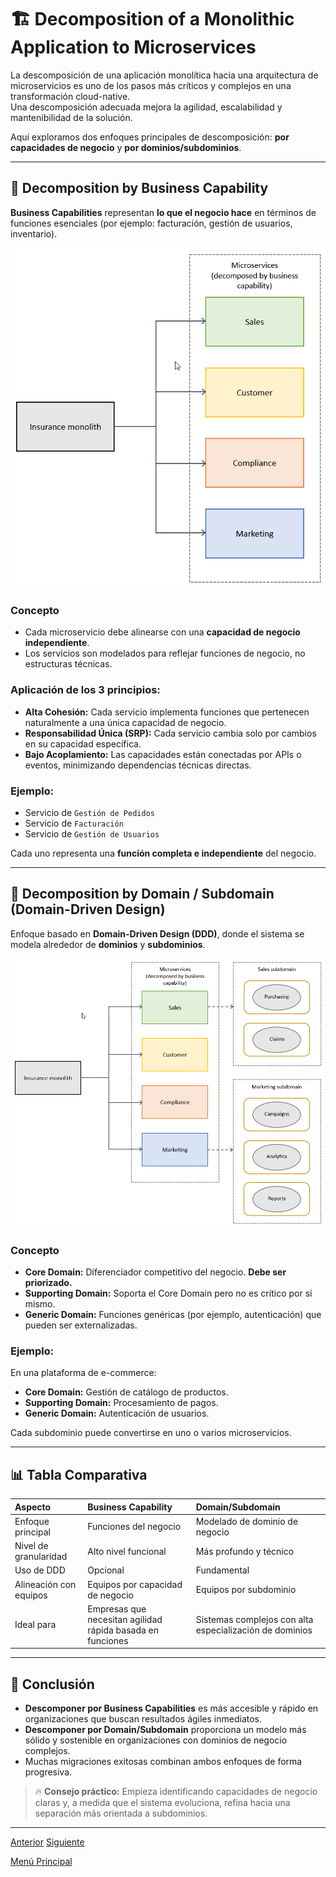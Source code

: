# 🏗️ Decomposition of a Monolithic Application to Microservices

La descomposición de una aplicación monolítica hacia una arquitectura de microservicios es uno de los pasos más críticos y complejos en una transformación cloud-native.  
Una descomposición adecuada mejora la agilidad, escalabilidad y mantenibilidad de la solución.

Aquí exploramos dos enfoques principales de descomposición: **por capacidades de negocio** y **por dominios/subdominios**.

---

## 🔹 Decomposition by Business Capability

**Business Capabilities** representan **lo que el negocio hace** en términos de funciones esenciales (por ejemplo: facturación, gestión de usuarios, inventario).

![Decomposition by Business Capability](images/decompose-by-business-capability.png)

### Concepto
- Cada microservicio debe alinearse con una **capacidad de negocio independiente**.
- Los servicios son modelados para reflejar funciones de negocio, no estructuras técnicas.

### Aplicación de los 3 principios:
- **Alta Cohesión:** Cada servicio implementa funciones que pertenecen naturalmente a una única capacidad de negocio.
- **Responsabilidad Única (SRP):** Cada servicio cambia solo por cambios en su capacidad específica.
- **Bajo Acoplamiento:** Las capacidades están conectadas por APIs o eventos, minimizando dependencias técnicas directas.

### Ejemplo:
- Servicio de `Gestión de Pedidos`
- Servicio de `Facturación`
- Servicio de `Gestión de Usuarios`

Cada uno representa una **función completa e independiente** del negocio.

---

## 🔹 Decomposition by Domain / Subdomain (Domain-Driven Design)

Enfoque basado en **Domain-Driven Design (DDD)**, donde el sistema se modela alrededor de **dominios** y **subdominios**.

![Decomposition by Domain / Subdomain](images/decompose-by-subdomain.png)

### Concepto
- **Core Domain:** Diferenciador competitivo del negocio. **Debe ser priorizado.**
- **Supporting Domain:** Soporta el Core Domain pero no es crítico por sí mismo.
- **Generic Domain:** Funciones genéricas (por ejemplo, autenticación) que pueden ser externalizadas.

### Ejemplo:
En una plataforma de e-commerce:
- **Core Domain:** Gestión de catálogo de productos.
- **Supporting Domain:** Procesamiento de pagos.
- **Generic Domain:** Autenticación de usuarios.

Cada subdominio puede convertirse en uno o varios microservicios.

---

## 📊 Tabla Comparativa

| Aspecto | Business Capability | Domain/Subdomain |
|:---|:---|:---|
| Enfoque principal | Funciones del negocio | Modelado de dominio de negocio |
| Nivel de granularidad | Alto nivel funcional | Más profundo y técnico |
| Uso de DDD | Opcional | Fundamental |
| Alineación con equipos | Equipos por capacidad de negocio | Equipos por subdominio |
| Ideal para | Empresas que necesitan agilidad rápida basada en funciones | Sistemas complejos con alta especialización de dominios |

---

## 🎯 Conclusión

- **Descomponer por Business Capabilities** es más accesible y rápido en organizaciones que buscan resultados ágiles inmediatos.
- **Descomponer por Domain/Subdomain** proporciona un modelo más sólido y sostenible en organizaciones con dominios de negocio complejos.
- Muchas migraciones exitosas combinan ambos enfoques de forma progresiva.

> 🔥 **Consejo práctico:** Empieza identificando capacidades de negocio claras y, a medida que el sistema evoluciona, refina hacia una separación más orientada a subdominios.

---

[Anterior](https://github.com/wilfredoha/microservices-event_driven-architecture/blob/main/01_Migration_to_Microservices/01_microservices_boundaries.md)   [Siguiente](https://github.com/wilfredoha/microservices-event_driven-architecture/blob/main/01_Migration_to_Microservices/03_migration_steps_tips_patterns.md)

[Menú Principal](https://github.com/wilfredoha/microservices-event_driven-architecture)